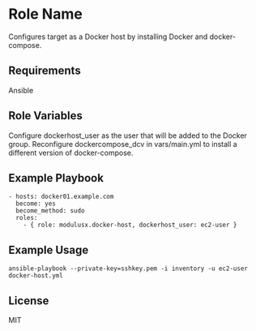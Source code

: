 Role Name
=========

Configures target as a Docker host by installing Docker and docker-compose.

Requirements
------------

Ansible

Role Variables
--------------

Configure dockerhost_user as the user that will be added to the Docker group.
Reconfigure dockercompose_dcv in vars/main.yml to install a different version of docker-compose.

Example Playbook
----------------

    - hosts: docker01.example.com
      become: yes
      become_method: sudo
      roles:
        - { role: modulusx.docker-host, dockerhost_user: ec2-user }

Example Usage
-------------

    ansible-playbook --private-key=sshkey.pem -i inventory -u ec2-user docker-host.yml

License
-------

MIT
